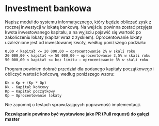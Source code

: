 # Investment bankowa
Napisz moduł do systemu informatycznego, który będzie obliczać zysk z rocznej inwestycji w lokatę bankową. Na wejściu powinna zostać przyjęta kwota inwestowanego kapitału, a na wyjściu pojawić się wartość po zakończeniu lokaty (kapitał wraz z zyskiem). Oprocentowanie lokaty uzależnione jest od inwestowanej kwoty, według poniższego podziału:

 	0,00 < kapitał <= 20 000,00 – oprocentowanie 2% w skali roku
 	20 000,00 < kapitał <= 50 000,00 – oprocentowanie 2,5% w skali roku
	50 000,00 < kapitał <= bez limitu – oprocentowanie 3% w skali roku

Program powinien dobrać przedział dla podanego kapitały początkowego i obliczyć wartość końcową, według poniższego wzoru:

    Kk = Kp + (Kp * Op)
    Kk - Kapitał końcowy
    Kp – Kapitał początkowy
    Op – Oprocentowanie lokaty
    
Nie zapomnij o testach sprawdzających poprawność implementacji.

**Rozwiązanie powinno być wystawione jako PR (Pull request) do gałęzi master**
